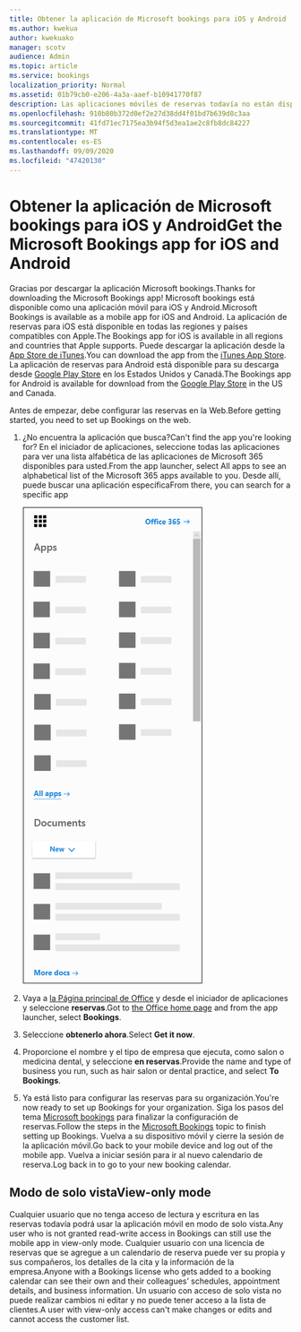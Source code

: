 ```yaml
---
title: Obtener la aplicación de Microsoft bookings para iOS y Android
ms.author: kwekua
author: kwekuako
manager: scotv
audience: Admin
ms.topic: article
ms.service: bookings
localization_priority: Normal
ms.assetid: 01b79cb0-e206-4a3a-aaef-b10941770f87
description: Las aplicaciones móviles de reservas todavía no están disponibles en todo el mundo. En este artículo se enumeran las configuraciones regionales en las que las aplicaciones están disponibles ahora.
ms.openlocfilehash: 910b80b372d0ef2e27d38dd4f01bd7b639d8c3aa
ms.sourcegitcommit: 41fd71ec7175ea3b94f5d3ea1ae2c8fb8dc84227
ms.translationtype: MT
ms.contentlocale: es-ES
ms.lasthandoff: 09/09/2020
ms.locfileid: "47420130"
---
```

# <a name="get-the-microsoft-bookings-app-for-ios-and-android"></a><span data-ttu-id="63e61-104">Obtener la aplicación de Microsoft bookings para iOS y Android</span><span class="sxs-lookup"><span data-stu-id="63e61-104">Get the Microsoft Bookings app for iOS and Android</span></span>

<span data-ttu-id="63e61-105">Gracias por descargar la aplicación Microsoft bookings.</span><span class="sxs-lookup"><span data-stu-id="63e61-105">Thanks for downloading the Microsoft Bookings app!</span></span> <span data-ttu-id="63e61-106">Microsoft bookings está disponible como una aplicación móvil para iOS y Android.</span><span class="sxs-lookup"><span data-stu-id="63e61-106">Microsoft Bookings is available as a mobile app for iOS and Android.</span></span> <span data-ttu-id="63e61-107">La aplicación de reservas para iOS está disponible en todas las regiones y países compatibles con Apple.</span><span class="sxs-lookup"><span data-stu-id="63e61-107">The Bookings app for iOS is available in all regions and countries that Apple supports.</span></span> <span data-ttu-id="63e61-108">Puede descargar la aplicación desde la [App Store de iTunes](https://apps.apple.com/app/microsoft-bookings/id1065657468).</span><span class="sxs-lookup"><span data-stu-id="63e61-108">You can download the app from the [iTunes App Store](https://apps.apple.com/app/microsoft-bookings/id1065657468).</span></span> <span data-ttu-id="63e61-109">La aplicación de reservas para Android está disponible para su descarga desde [Google Play Store](https://play.google.com/store/apps/details?id=com.microsoft.exchange.bookings) en los Estados Unidos y Canadá.</span><span class="sxs-lookup"><span data-stu-id="63e61-109">The Bookings app for Android is available for download from the [Google Play Store](https://play.google.com/store/apps/details?id=com.microsoft.exchange.bookings) in the US and Canada.</span></span>

<span data-ttu-id="63e61-110">Antes de empezar, debe configurar las reservas en la Web.</span><span class="sxs-lookup"><span data-stu-id="63e61-110">Before getting started, you need to set up Bookings on the web.</span></span>

1. <span data-ttu-id="63e61-111">¿No encuentra la aplicación que busca?</span><span class="sxs-lookup"><span data-stu-id="63e61-111">Can't find the app you're looking for?</span></span> <span data-ttu-id="63e61-112">En el iniciador de aplicaciones, seleccione todas las aplicaciones para ver una lista alfabética de las aplicaciones de Microsoft 365 disponibles para usted.</span><span class="sxs-lookup"><span data-stu-id="63e61-112">From the app launcher, select All apps to see an alphabetical list of the Microsoft 365 apps available to you.</span></span> <span data-ttu-id="63e61-113">Desde allí, puede buscar una aplicación específica</span><span class="sxs-lookup"><span data-stu-id="63e61-113">From there, you can search for a specific app</span></span>

   ![Imagen del iniciador de aplicaciones](../media/bookings-all-apps-launcher.png)

2. <span data-ttu-id="63e61-115">Vaya a [la Página principal de Office](https://office.com) y desde el iniciador de aplicaciones y seleccione **reservas**.</span><span class="sxs-lookup"><span data-stu-id="63e61-115">Got to [the Office home page](https://office.com) and from the app launcher, select **Bookings**.</span></span>

3. <span data-ttu-id="63e61-116">Seleccione **obtenerlo ahora**.</span><span class="sxs-lookup"><span data-stu-id="63e61-116">Select **Get it now**.</span></span>

4. <span data-ttu-id="63e61-117">Proporcione el nombre y el tipo de empresa que ejecuta, como salon o medicina dental, y seleccione **en reservas**.</span><span class="sxs-lookup"><span data-stu-id="63e61-117">Provide the name and type of business you run, such as hair salon or dental practice, and select **To Bookings**.</span></span>

5. <span data-ttu-id="63e61-118">Ya está listo para configurar las reservas para su organización.</span><span class="sxs-lookup"><span data-stu-id="63e61-118">You're now ready to set up Bookings for your organization.</span></span> <span data-ttu-id="63e61-119">Siga los pasos del tema [Microsoft bookings](bookings-overview.md) para finalizar la configuración de reservas.</span><span class="sxs-lookup"><span data-stu-id="63e61-119">Follow the steps in the [Microsoft Bookings](bookings-overview.md) topic to finish setting up Bookings.</span></span> <span data-ttu-id="63e61-120">Vuelva a su dispositivo móvil y cierre la sesión de la aplicación móvil.</span><span class="sxs-lookup"><span data-stu-id="63e61-120">Go back to your mobile device and log out of the mobile app.</span></span> <span data-ttu-id="63e61-121">Vuelva a iniciar sesión para ir al nuevo calendario de reserva.</span><span class="sxs-lookup"><span data-stu-id="63e61-121">Log back in to go to your new booking calendar.</span></span>

## <a name="view-only-mode"></a><span data-ttu-id="63e61-122">Modo de solo vista</span><span class="sxs-lookup"><span data-stu-id="63e61-122">View-only mode</span></span>

<span data-ttu-id="63e61-123">Cualquier usuario que no tenga acceso de lectura y escritura en las reservas todavía podrá usar la aplicación móvil en modo de solo vista.</span><span class="sxs-lookup"><span data-stu-id="63e61-123">Any user who is not granted read-write access in Bookings can still use the mobile app in view-only mode.</span></span> <span data-ttu-id="63e61-124">Cualquier usuario con una licencia de reservas que se agregue a un calendario de reserva puede ver su propia y sus compañeros, los detalles de la cita y la información de la empresa.</span><span class="sxs-lookup"><span data-stu-id="63e61-124">Anyone with a Bookings license who gets added to a booking calendar can see their own and their colleagues’ schedules, appointment details, and business information.</span></span> <span data-ttu-id="63e61-125">Un usuario con acceso de solo vista no puede realizar cambios ni editar y no puede tener acceso a la lista de clientes.</span><span class="sxs-lookup"><span data-stu-id="63e61-125">A user with view-only access can't make changes or edits and cannot access the customer list.</span></span>
